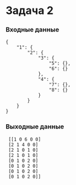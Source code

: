 # Задача 2

### Входные данные 
```
{
    "1": {
        "2": {
            "3": {
                "5": {},
                "6": {}
            },
            "4": {
                "7": {},
                "8": {}
            }
        }
    }
}
```

### Выходные данные 
```
 [[1 0 6 0 0]
 [2 1 4 0 0] 
 [2 1 0 1 0] 
 [2 1 0 1 0] 
 [0 1 0 2 0] 
 [0 1 0 2 0] 
 [0 1 0 2 0] 
 [0 1 0 2 0]]
```